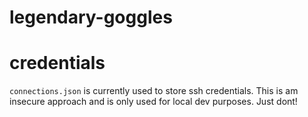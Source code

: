 # legendary-goggles

# credentials

`connections.json` is currently used to store ssh credentials. This is am insecure approach and is only used for local dev purposes. Just dont!